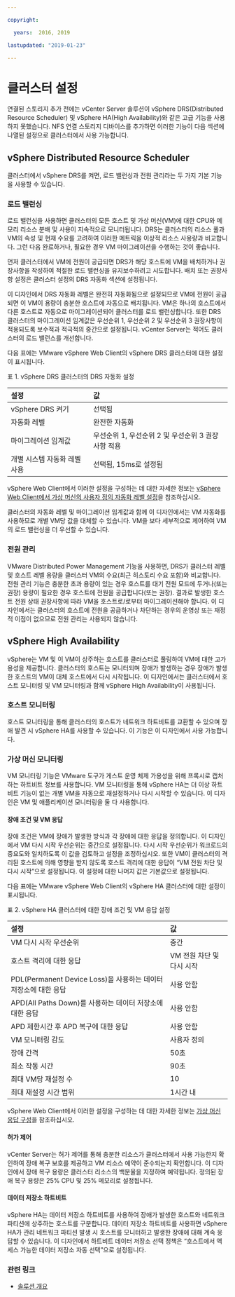 ```yaml
---

copyright:

  years:  2016, 2019

lastupdated: "2019-01-23"

---
```


# 클러스터 설정

연결된 스토리지 추가 전에는 vCenter Server 솔루션이 vSphere DRS(Distributed Resource Scheduler) 및 vSphere HA(High Availability)와 같은 고급 기능을 사용하지 못했습니다. NFS 연결 스토리지 디바이스를 추가하면 이러한 기능이 다음 섹션에 나열된 설정으로 클러스터에서 사용 가능합니다.

## vSphere Distributed Resource Scheduler

클러스터에서 vSphere DRS를 켜면, 로드 밸런싱과 전원 관리라는 두 가지 기본 기능을 사용할 수 있습니다.

### 로드 밸런싱

로드 밸런싱을 사용하면 클러스터의 모든 호스트 및 가상 머신(VM)에 대한 CPU와 메모리 리소스 분배 및 사용이 지속적으로 모니터됩니다. DRS는 클러스터의 리소스 풀과 VM의 속성 및 현재 수요를 고려하여 이러한 메트릭을 이상적 리소스 사용량과 비교합니다. 그런 다음 완료하거나, 필요한 경우 VM 마이그레이션을 수행하는 것이 좋습니다.

먼저 클러스터에서 VM에 전원이 공급되면 DRS가 해당 호스트에 VM을 배치하거나 권장사항을 작성하여 적절한 로드 밸런싱을 유지보수하려고 시도합니다. 배치 또는 권장사항 설정은 클러스터 설정의 DRS 자동화 섹션에 설정됩니다.

이 디자인에서 DRS 자동화 레벨은 완전히 자동화됨으로 설정되므로 VM에 전원이 공급되면 이 VM이 용량이 충분한 호스트에 자동으로 배치됩니다. VM은 하나의 호스트에서 다른 호스트로 자동으로 마이그레이션되어 클러스터를 로드 밸런싱합니다. 또한 DRS 클러스터의 마이그레이션 임계값은 우선순위 1, 우선순위 2 및 우선순위 3 권장사항이 적용되도록 보수적과 적극적의 중간으로 설정됩니다. vCenter Server는 적어도 클러스터의 로드 밸런스를 개선합니다.

다음 표에는 VMware vSphere Web Client의 vSphere DRS 클러스터에 대한 설정이 표시됩니다.

표 1. vSphere DRS 클러스터의 DRS 자동화 설정

|설정             |값  |
|:------------------- |:------ |
| vSphere DRS 켜기 | 선택됨 |
| 자동화 레벨 | 완전한 자동화 |
| 마이그레이션 임계값 | 우선순위 1, 우선순위 2 및 우선순위 3 권장사항 적용 |
| 개별 시스템 자동화 레벨 사용 | 선택됨, 15ms로 설정됨 |

vSphere Web Client에서 이러한 설정을 구성하는 데 대한 자세한 정보는 [vSphere Web Client에서 가상 머신의 사용자 정의 자동화 레벨 설정](https://docs.vmware.com/en/VMware-vSphere/5.5/com.vmware.vsphere.resmgmt.doc/GUID-C21C0609-923B-46FB-920C-887F00DBCAB9.html)을 참조하십시오.

클러스터의 자동화 레벨 및 마이그레이션 임계값과 함께 이 디자인에서는 VM 자동화를 사용하므로 개별 VM당 값을 대체할 수 있습니다. VM을 보다 세부적으로 제어하여 VM의 로드 밸런싱을 더 우선할 수 있습니다.

### 전원 관리

VMware Distributed Power Management 기능을 사용하면, DRS가 클러스터 레벨 및 호스트 레벨 용량을 클러스터 VM의 수요(최근 히스토리 수요 포함)와 비교합니다. 전원 관리 기능은 충분한 초과 용량이 있는 경우 호스트를 대기 전원 모드에 두거나(또는 권장) 용량이 필요한 경우 호스트에 전원을 공급합니다(또는 권장). 결과로 발생한 호스트 전원 상태 권장사항에 따라 VM을 호스트로/로부터 마이그레이션해야 합니다.
이 디자인에서는 클러스터의 호스트에 전원을 공급하거나 차단하는 경우의 운영상 또는 재정적 이점이 없으므로 전원 관리는 사용되지 않습니다.

## vSphere High Availability

vSphere는 VM 및 이 VM이 상주하는 호스트를 클러스터로 풀링하여 VM에 대한 고가용성을 제공합니다. 클러스터의 호스트는 모니터되며 장애가 발생하는 경우 장애가 발생한 호스트의 VM이 대체 호스트에서 다시 시작됩니다.
이 디자인에서는 클러스터에서 호스트 모니터링 및 VM 모니터링과 함께 vSphere High Availability이 사용됩니다.

### 호스트 모니터링

호스트 모니터링을 통해 클러스터의 호스트가 네트워크 하트비트를 교환할 수 있으며 장애 발견 시 vSphere HA를 사용할 수 있습니다. 이 기능은 이 디자인에서 사용 가능합니다.

### 가상 머신 모니터링

VM 모니터링 기능은 VMware 도구가 게스트 운영 체제 가용성을 위해 프록시로 캡처하는 하트비트 정보를 사용합니다. VM 모니터링을 통해 vSphere HA는 더 이상 하트비트 기능이 없는 개별 VM을 자동으로 재설정하거나 다시 시작할 수 있습니다. 이 디자인은 VM 및 애플리케이션 모니터링을 둘 다 사용합니다.

#### 장애 조건 및 VM 응답

장애 조건은 VM에 장애가 발생한 방식과 각 장애에 대한 응답을 정의합니다. 이 디자인에서 VM 다시 시작 우선순위는 중간으로 설정됩니다. 다시 시작 우선순위가 워크로드의 중요도와 일치하도록 이 값을 검토하고 설정을 조정하십시오. 또한 VM이 클러스터의 격리된 호스트에 의해 영향을 받지 않도록 호스트 격리에 대한 응답이 “VM 전원 차단 및 다시 시작”으로 설정됩니다. 이 설정에 대한 나머지 값은 기본값으로 설정됩니다.

다음 표에는 VMware vSphere Web Client의 vSphere HA 클러스터에 대한 설정이 표시됩니다.

표 2. vSphere HA 클러스터에 대한 장애 조건 및 VM 응답 설정

|설정             |값  |
|:------------------- |:------ |
| VM 다시 시작 우선순위 |중간 |
| 호스트 격리에 대한 응답 | VM 전원 차단 및 다시 시작 |
| PDL(Permanent Device Loss)을 사용하는 데이터 저장소에 대한 응답 | 사용 안함 |
| APD(All Paths Down)를 사용하는 데이터 저장소에 대한 응답 | 사용 안함 |
| APD 제한시간 후 APD 복구에 대한 응답 | 사용 안함 |
| VM 모니터링 감도 | 사용자 정의 |
| 장애 간격 | 50초 |
| 최소 작동 시간 | 90초 |
| 최대 VM당 재설정 수 |10 |
| 최대 재설정 시간 범위 | 1시간 내 |

vSphere Web Client에서 이러한 설정을 구성하는 데 대한 자세한 정보는 [가상 머신 응답 구성](https://docs.vmware.com/en/VMware-vSphere/6.0/com.vmware.vsphere.avail.doc/GUID-3DAED2B1-55B8-4877-BD0F-BC57C10A516C.html)을 참조하십시오.

#### 허가 제어

vCenter Server는 허가 제어를 통해 충분한 리소스가 클러스터에서 사용 가능한지 확인하여 장애 복구 보호를 제공하고 VM 리소스 예약이 준수되는지 확인합니다. 이 디자인에서 장애 복구 용량은 클러스터 리소스의 백분율을 지정하여 예약됩니다. 정의된 장애 복구 용량은 25% CPU 및 25% 메모리로 설정됩니다.

#### 데이터 저장소 하트비트

vSphere HA는 데이터 저장소 하트비트를 사용하여 장애가 발생한 호스트와 네트워크 파티션에 상주하는 호스트를 구분합니다. 데이터 저장소 하트비트를 사용하면 vSphere HA가 관리 네트워크 파티션 발생 시 호스트를 모니터하고 발생한 장애에 대해 계속 응답할 수 있습니다. 이 디자인에서 하트비트 데이터 저장소 선택 정책은 “호스트에서 액세스 가능한 데이터 저장소 자동 선택”으로 설정됩니다.

### 관련 링크

* [솔루션 개요](/docs/services/vmwaresolutions/archiref/solution/solution_overview.html)
